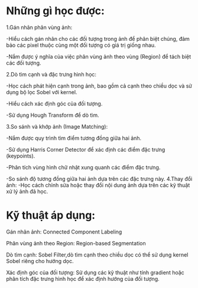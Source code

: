 # Những gì học được:
1.Gán nhãn phân vùng ảnh:

-Hiểu cách gán nhãn cho các đối tượng trong ảnh để phân biệt chúng, đảm bảo các pixel thuộc cùng một đối tượng có giá trị giống nhau.

-Nắm được ý nghĩa của việc phân vùng ảnh theo vùng (Region) để tách biệt các đối tượng.

2.Dò tìm cạnh và đặc trưng hình học:

-Học cách phát hiện cạnh trong ảnh, bao gồm cả cạnh theo chiều dọc và sử dụng bộ lọc Sobel với kernel.

-Hiểu cách xác định góc của đối tượng.

-Sử dụng Hough Transform để dò tìm.

3.So sánh và khớp ảnh (Image Matching):

-Nắm được quy trình tìm điểm tương đồng giữa hai ảnh.

-Sử dụng Harris Corner Detector để xác định các điểm đặc trưng (keypoints).

-Phân tích vùng hình chữ nhật xung quanh các điểm đặc trưng.

-So sánh độ tương đồng giữa hai ảnh dựa trên các đặc trưng này.
4.Thay đổi ảnh:
-Học cách chỉnh sửa hoặc thay đổi nội dung ảnh dựa trên các kỹ thuật xử lý ảnh đã học.
# Kỹ thuật áp dụng:
Gán nhãn ảnh: Connected Component Labeling

Phân vùng ảnh theo Region: Region-based Segmentation

Dò tìm cạnh: Sobel Filter,dò tìm cạnh theo chiều dọc có thể sử dụng kernel Sobel riêng cho hướng dọc.

Xác định góc của đối tượng: Sử dụng các kỹ thuật như tính gradient hoặc phân tích đặc trưng hình học để xác định hướng của đối tượng.
